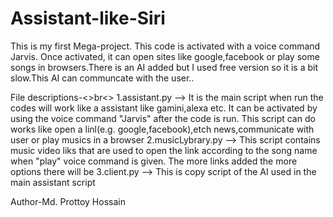 # Assistant-like-Siri
This is my first Mega-project.
This code is activated with a voice command Jarvis. Once activated, it can open sites like google,facebook or play some songs in browsers.There is an AI added but I used free version so it is a bit slow.This AI can communcate with the user..

File descriptions-<>br<>
1.assistant.py --> It is the main script when run the codes will work like a assistant like gamini,alexa etc. It can be activated by using the voice command "Jarvis" after the code is run. This script can do works like open a linl(e.g. google,facebook),etch news,communicate with user or play musics in a browser
2.musicLybrary.py --> This script contains music video liks that are used to open the link according to the song name when "play" voice command is given. The more links added the more options there will be
3.client.py --> This is copy script of the AI used in the main assistant script

Author-Md. Prottoy Hossain
